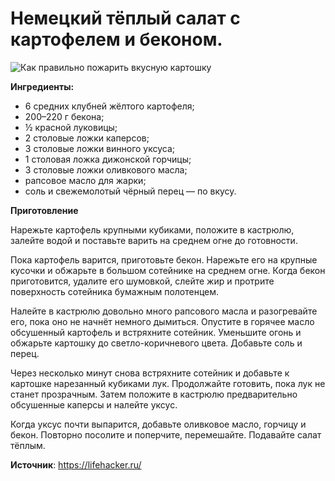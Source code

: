 # Немецкий тёплый салат с картофелем и беконом.

![Как правильно пожарить вкусную картошку](/images/Kulinar/Second/kartofel_004.jpg 'Как правильно пожарить вкусную картошку')

**Ингредиенты:**

- 6 средних клубней жёлтого картофеля;
- 200–220 г бекона;
- ½ красной луковицы;
- 2 столовые ложки каперсов;
- 3 столовые ложки винного уксуса;
- 1 столовая ложка дижонской горчицы;
- 3 столовые ложки оливкового масла;
- рапсовое масло для жарки;
- соль и свежемолотый чёрный перец — по вкусу.

**Приготовление**

Нарежьте картофель крупными кубиками, положите в кастрюлю, залейте водой и поставьте варить на среднем огне до готовности.

Пока картофель варится, приготовьте бекон. Нарежьте его на крупные кусочки и обжарьте в большом сотейнике на среднем огне. Когда бекон приготовится, удалите его шумовкой, слейте жир и протрите поверхность сотейника бумажным полотенцем.

Налейте в кастрюлю довольно много рапсового масла и разогревайте его, пока оно не начнёт немного дымиться. Опустите в горячее масло обсушенный картофель и встряхните сотейник. Уменьшите огонь и обжарьте картошку до светло-коричневого цвета. Добавьте соль и перец.

Через несколько минут снова встряхните сотейник и добавьте к картошке нарезанный кубиками лук. Продолжайте готовить, пока лук не станет прозрачным. Затем положите в кастрюлю предварительно обсушенные каперсы и налейте уксус.

Когда уксус почти выпарится, добавьте оливковое масло, горчицу и бекон. Повторно посолите и поперчите, перемешайте. Подавайте салат тёплым.

**Источник**: https://lifehacker.ru/
